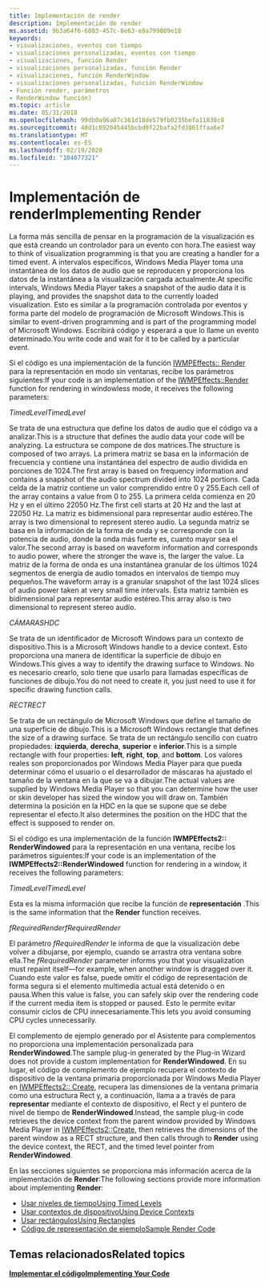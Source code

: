 ```yaml
---
title: Implementación de render
description: Implementación de render
ms.assetid: 9b3a64f6-6803-457c-8e63-e8a799089e18
keywords:
- visualizaciones, eventos con tiempo
- visualizaciones personalizadas, eventos con tiempo
- visualizaciones, función Render
- visualizaciones personalizadas, función Render
- visualizaciones, función RenderWindow
- visualizaciones personalizadas, función RenderWindow
- Función render, parámetros
- RenderWindow función)
ms.topic: article
ms.date: 05/31/2018
ms.openlocfilehash: 99db0a96a07c361d18de579fb0235befa11838c8
ms.sourcegitcommit: 48d1c892045445bcbd0f22bafa2fd3861ffaa6e7
ms.translationtype: MT
ms.contentlocale: es-ES
ms.lasthandoff: 02/19/2020
ms.locfileid: "104077321"
---
```

# <a name="implementing-render"></a><span data-ttu-id="f4691-111">Implementación de render</span><span class="sxs-lookup"><span data-stu-id="f4691-111">Implementing Render</span></span>

<span data-ttu-id="f4691-112">La forma más sencilla de pensar en la programación de la visualización es que está creando un controlador para un evento con hora.</span><span class="sxs-lookup"><span data-stu-id="f4691-112">The easiest way to think of visualization programming is that you are creating a handler for a timed event.</span></span> <span data-ttu-id="f4691-113">A intervalos específicos, Windows Media Player toma una instantánea de los datos de audio que se reproducen y proporciona los datos de la instantánea a la visualización cargada actualmente.</span><span class="sxs-lookup"><span data-stu-id="f4691-113">At specific intervals, Windows Media Player takes a snapshot of the audio data it is playing, and provides the snapshot data to the currently loaded visualization.</span></span> <span data-ttu-id="f4691-114">Esto es similar a la programación controlada por eventos y forma parte del modelo de programación de Microsoft Windows.</span><span class="sxs-lookup"><span data-stu-id="f4691-114">This is similar to event-driven programming and is part of the programming model of Microsoft Windows.</span></span> <span data-ttu-id="f4691-115">Escribirá código y esperará a que lo llame un evento determinado.</span><span class="sxs-lookup"><span data-stu-id="f4691-115">You write code and wait for it to be called by a particular event.</span></span>

<span data-ttu-id="f4691-116">Si el código es una implementación de la función [IWMPEffects:: Render](/previous-versions/windows/desktop/api/effects/nf-effects-iwmpeffects-render) para la representación en modo sin ventanas, recibe los parámetros siguientes:</span><span class="sxs-lookup"><span data-stu-id="f4691-116">If your code is an implementation of the [IWMPEffects::Render](/previous-versions/windows/desktop/api/effects/nf-effects-iwmpeffects-render) function for rendering in windowless mode, it receives the following parameters:</span></span>

<span data-ttu-id="f4691-117">*TimedLevel*</span><span class="sxs-lookup"><span data-stu-id="f4691-117">*TimedLevel*</span></span>

<span data-ttu-id="f4691-118">Se trata de una estructura que define los datos de audio que el código va a analizar.</span><span class="sxs-lookup"><span data-stu-id="f4691-118">This is a structure that defines the audio data your code will be analyzing.</span></span> <span data-ttu-id="f4691-119">La estructura se compone de dos matrices.</span><span class="sxs-lookup"><span data-stu-id="f4691-119">The structure is composed of two arrays.</span></span> <span data-ttu-id="f4691-120">La primera matriz se basa en la información de frecuencia y contiene una instantánea del espectro de audio dividida en porciones de 1024.</span><span class="sxs-lookup"><span data-stu-id="f4691-120">The first array is based on frequency information and contains a snapshot of the audio spectrum divided into 1024 portions.</span></span> <span data-ttu-id="f4691-121">Cada celda de la matriz contiene un valor comprendido entre 0 y 255.</span><span class="sxs-lookup"><span data-stu-id="f4691-121">Each cell of the array contains a value from 0 to 255.</span></span> <span data-ttu-id="f4691-122">La primera celda comienza en 20 Hz y en el último 22050 Hz.</span><span class="sxs-lookup"><span data-stu-id="f4691-122">The first cell starts at 20 Hz and the last at 22050 Hz.</span></span> <span data-ttu-id="f4691-123">La matriz es bidimensional para representar audio estéreo.</span><span class="sxs-lookup"><span data-stu-id="f4691-123">The array is two dimensional to represent stereo audio.</span></span> <span data-ttu-id="f4691-124">La segunda matriz se basa en la información de la forma de onda y se corresponde con la potencia de audio, donde la onda más fuerte es, cuanto mayor sea el valor.</span><span class="sxs-lookup"><span data-stu-id="f4691-124">The second array is based on waveform information and corresponds to audio power, where the stronger the wave is, the larger the value.</span></span> <span data-ttu-id="f4691-125">La matriz de la forma de onda es una instantánea granular de los últimos 1024 segmentos de energía de audio tomados en intervalos de tiempo muy pequeños.</span><span class="sxs-lookup"><span data-stu-id="f4691-125">The waveform array is a granular snapshot of the last 1024 slices of audio power taken at very small time intervals.</span></span> <span data-ttu-id="f4691-126">Esta matriz también es bidimensional para representar audio estéreo.</span><span class="sxs-lookup"><span data-stu-id="f4691-126">This array also is two dimensional to represent stereo audio.</span></span>

<span data-ttu-id="f4691-127">*CÁMARAS*</span><span class="sxs-lookup"><span data-stu-id="f4691-127">*HDC*</span></span>

<span data-ttu-id="f4691-128">Se trata de un identificador de Microsoft Windows para un contexto de dispositivo.</span><span class="sxs-lookup"><span data-stu-id="f4691-128">This is a Microsoft Windows handle to a device context.</span></span> <span data-ttu-id="f4691-129">Esto proporciona una manera de identificar la superficie de dibujo en Windows.</span><span class="sxs-lookup"><span data-stu-id="f4691-129">This gives a way to identify the drawing surface to Windows.</span></span> <span data-ttu-id="f4691-130">No es necesario crearlo, solo tiene que usarlo para llamadas específicas de funciones de dibujo.</span><span class="sxs-lookup"><span data-stu-id="f4691-130">You do not need to create it, you just need to use it for specific drawing function calls.</span></span>

<span data-ttu-id="f4691-131">*RECT*</span><span class="sxs-lookup"><span data-stu-id="f4691-131">*RECT*</span></span>

<span data-ttu-id="f4691-132">Se trata de un rectángulo de Microsoft Windows que define el tamaño de una superficie de dibujo.</span><span class="sxs-lookup"><span data-stu-id="f4691-132">This is a Microsoft Windows rectangle that defines the size of a drawing surface.</span></span> <span data-ttu-id="f4691-133">Se trata de un rectángulo sencillo con cuatro propiedades: **izquierda**, **derecha**, **superior** e **inferior**.</span><span class="sxs-lookup"><span data-stu-id="f4691-133">This is a simple rectangle with four properties: **left**, **right**, **top**, and **bottom**.</span></span> <span data-ttu-id="f4691-134">Los valores reales son proporcionados por Windows Media Player para que pueda determinar cómo el usuario o el desarrollador de máscaras ha ajustado el tamaño de la ventana en la que se va a dibujar.</span><span class="sxs-lookup"><span data-stu-id="f4691-134">The actual values are supplied by Windows Media Player so that you can determine how the user or skin developer has sized the window you will draw on.</span></span> <span data-ttu-id="f4691-135">También determina la posición en la HDC en la que se supone que se debe representar el efecto.</span><span class="sxs-lookup"><span data-stu-id="f4691-135">It also determines the position on the HDC that the effect is supposed to render on.</span></span>

<span data-ttu-id="f4691-136">Si el código es una implementación de la función **IWMPEffects2:: RenderWindowed** para la representación en una ventana, recibe los parámetros siguientes:</span><span class="sxs-lookup"><span data-stu-id="f4691-136">If your code is an implementation of the **IWMPEffects2::RenderWindowed** function for rendering in a window, it receives the following parameters:</span></span>

<span data-ttu-id="f4691-137">*TimedLevel*</span><span class="sxs-lookup"><span data-stu-id="f4691-137">*TimedLevel*</span></span>

<span data-ttu-id="f4691-138">Esta es la misma información que recibe la función de **representación** .</span><span class="sxs-lookup"><span data-stu-id="f4691-138">This is the same information that the **Render** function receives.</span></span>

<span data-ttu-id="f4691-139">*fRequiredRender*</span><span class="sxs-lookup"><span data-stu-id="f4691-139">*fRequiredRender*</span></span>

<span data-ttu-id="f4691-140">El parámetro *fRequiredRender* le informa de que la visualización debe volver a dibujarse, por ejemplo, cuando se arrastra otra ventana sobre ella.</span><span class="sxs-lookup"><span data-stu-id="f4691-140">The *fRequiredRender* parameter informs you that your visualization must repaint itself—for example, when another window is dragged over it.</span></span> <span data-ttu-id="f4691-141">Cuando este valor es false, puede omitir el código de representación de forma segura si el elemento multimedia actual está detenido o en pausa.</span><span class="sxs-lookup"><span data-stu-id="f4691-141">When this value is false, you can safely skip over the rendering code if the current media item is stopped or paused.</span></span> <span data-ttu-id="f4691-142">Esto le permite evitar consumir ciclos de CPU innecesariamente.</span><span class="sxs-lookup"><span data-stu-id="f4691-142">This lets you avoid consuming CPU cycles unnecessarily.</span></span>

<span data-ttu-id="f4691-143">El complemento de ejemplo generado por el Asistente para complementos no proporciona una implementación personalizada para **RenderWindowed**.</span><span class="sxs-lookup"><span data-stu-id="f4691-143">The sample plug-in generated by the Plug-in Wizard does not provide a custom implementation for **RenderWindowed**.</span></span> <span data-ttu-id="f4691-144">En su lugar, el código de complemento de ejemplo recupera el contexto de dispositivo de la ventana primaria proporcionada por Windows Media Player en [IWMPEffects2:: Create](/previous-versions/windows/desktop/api/effects/nf-effects-iwmpeffects2-create), recupera las dimensiones de la ventana primaria como una estructura Rect y, a continuación, llama a a través de para **representar** mediante el contexto de dispositivo, el Rect y el puntero de nivel de tiempo de **RenderWindowed**.</span><span class="sxs-lookup"><span data-stu-id="f4691-144">Instead, the sample plug-in code retrieves the device context from the parent window provided by Windows Media Player in [IWMPEffects2::Create](/previous-versions/windows/desktop/api/effects/nf-effects-iwmpeffects2-create), then retrieves the dimensions of the parent window as a RECT structure, and then calls through to **Render** using the device context, the RECT, and the timed level pointer from **RenderWindowed**.</span></span>

<span data-ttu-id="f4691-145">En las secciones siguientes se proporciona más información acerca de la implementación de **Render**:</span><span class="sxs-lookup"><span data-stu-id="f4691-145">The following sections provide more information about implementing **Render**:</span></span>

-   [<span data-ttu-id="f4691-146">Usar niveles de tiempo</span><span class="sxs-lookup"><span data-stu-id="f4691-146">Using Timed Levels</span></span>](using-timed-levels.md)
-   [<span data-ttu-id="f4691-147">Usar contextos de dispositivo</span><span class="sxs-lookup"><span data-stu-id="f4691-147">Using Device Contexts</span></span>](using-device-contexts.md)
-   [<span data-ttu-id="f4691-148">Usar rectángulos</span><span class="sxs-lookup"><span data-stu-id="f4691-148">Using Rectangles</span></span>](using-rectangles.md)
-   [<span data-ttu-id="f4691-149">Código de representación de ejemplo</span><span class="sxs-lookup"><span data-stu-id="f4691-149">Sample Render Code</span></span>](sample-render-code.md)

## <a name="related-topics"></a><span data-ttu-id="f4691-150">Temas relacionados</span><span class="sxs-lookup"><span data-stu-id="f4691-150">Related topics</span></span>

<dl> <dt>

[<span data-ttu-id="f4691-151">**Implementar el código**</span><span class="sxs-lookup"><span data-stu-id="f4691-151">**Implementing Your Code**</span></span>](implementing-your-code.md)
</dt> </dl>

 

 




